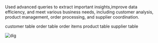 Used advanced queries to extract important insights,improve data efficiency, and meet various business needs, including customer analysis, product management, order processing,
and supplier coordination.

customer table 
order table
order items 
product table
supplier table 

![dig](https://github.com/SameerDhumal/SQL_Project/assets/145559776/9c1b9cb7-8344-472b-9713-298a5f3ecf67)
